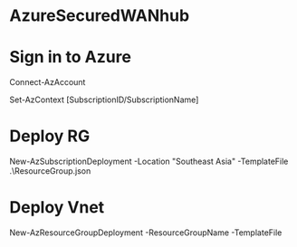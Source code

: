 # AzureSecuredWANhub

# Sign in to Azure
Connect-AzAccount

<!-- If you have multiple Azure subscriptions, select the subscription you want to use. Replace [SubscriptionID/SubscriptionName] and the square brackets [] with your subscription information: -->
Set-AzContext [SubscriptionID/SubscriptionName]

# Deploy RG
New-AzSubscriptionDeployment -Location "Southeast Asia" -TemplateFile .\ResourceGroup.json

# Deploy Vnet
New-AzResourceGroupDeployment -ResourceGroupName <resource-group-name> -TemplateFile <path-to-template>